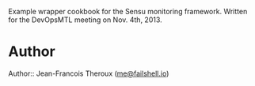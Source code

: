 Example wrapper cookbook for the Sensu monitoring framework. Written for the DevOpsMTL meeting on Nov. 4th, 2013.

# Author

Author:: Jean-Francois Theroux (<me@failshell.io>)
